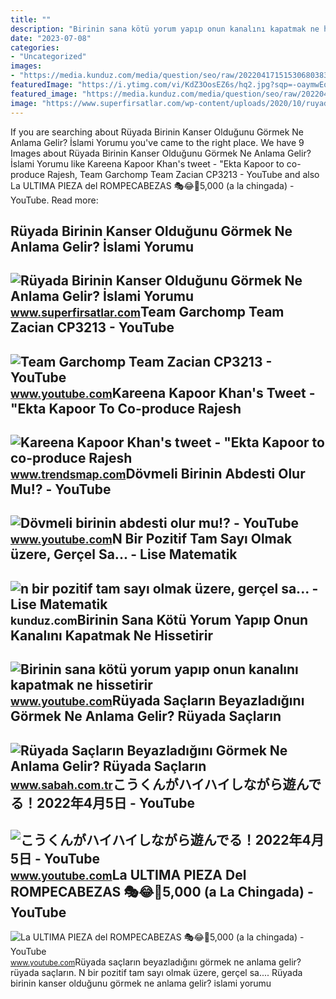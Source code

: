 ```yaml
---
title: ""
description: "Birinin sana kötü yorum yapıp onun kanalını kapatmak ne hissetirir"
date: "2023-07-08"
categories:
- "Uncategorized"
images:
- "https://media.kunduz.com/media/question/seo/raw/20220417151530680383-4496409_32CGkiYFX.jpg?h=512"
featuredImage: "https://i.ytimg.com/vi/KdZ3OosEZ6s/hq2.jpg?sqp=-oaymwEoCOADEOgC8quKqQMcGADwAQH4Ad4EgAK4CIoCDAgAEAEYZSBMKGMwDw==&amp;rs=AOn4CLCfzFvJaPoNerKMbSKycXF-fCyaDA"
featured_image: "https://media.kunduz.com/media/question/seo/raw/20220417151530680383-4496409_32CGkiYFX.jpg?h=512"
image: "https://www.superfirsatlar.com/wp-content/uploads/2020/10/ruyada-birinin-kanser-oldugunu-gormek-ne-anlama-gelir-islami-yorumu.jpg"
---
```


If you are searching about Rüyada Birinin Kanser Olduğunu Görmek Ne Anlama Gelir? İslami Yorumu you've came to the right place. We have 9 Images about Rüyada Birinin Kanser Olduğunu Görmek Ne Anlama Gelir? İslami Yorumu like Kareena Kapoor Khan's tweet - "Ekta Kapoor to co-produce Rajesh, Team Garchomp Team Zacian CP3213 - YouTube and also La ULTIMA PIEZA del ROMPECABEZAS 🎭😂🧘5,000 (a la chingada) - YouTube. Read more:

Rüyada Birinin Kanser Olduğunu Görmek Ne Anlama Gelir? İslami Yorumu
--------------------------------------------------------------------

 ![Rüyada Birinin Kanser Olduğunu Görmek Ne Anlama Gelir? İslami Yorumu](https://www.superfirsatlar.com/wp-content/uploads/2020/10/ruyada-birinin-kanser-oldugunu-gormek-ne-anlama-gelir-islami-yorumu.jpg) <small>www.superfirsatlar.com</small>Team Garchomp Team Zacian CP3213 - YouTube
------------------------------------------

 ![Team Garchomp Team Zacian CP3213 - YouTube](https://i.ytimg.com/vi/HYLCwcE-Dgc/maxres2.jpg?sqp=-oaymwEoCIAKENAF8quKqQMcGADwAQH4AYwCgALgA4oCDAgAEAEYRSBHKGUwDw==&rs=AOn4CLC_ulBvmvqa2cf2uT56Qfk3FCYaDA) <small>www.youtube.com</small>Kareena Kapoor Khan's Tweet - "Ekta Kapoor To Co-produce Rajesh
---------------------------------------------------------------

 ![Kareena Kapoor Khan's tweet - "Ekta Kapoor to co-produce Rajesh](https://pbs.twimg.com/media/Fcyada8X0AANSFu.jpg) <small>www.trendsmap.com</small>Dövmeli Birinin Abdesti Olur Mu⁉️ - YouTube
-------------------------------------------

 ![Dövmeli birinin abdesti olur mu⁉️ - YouTube](https://i.ytimg.com/vi/fo4TvBhnyPs/maxresdefault.jpg?sqp=-oaymwEoCIAKENAF8quKqQMcGADwAQH4Ac4FgAKACooCDAgAEAEYTCBUKGUwDw==&rs=AOn4CLCVGJ6Vkom2v9Xd0V-SA6PlsQrnJg) <small>www.youtube.com</small>N Bir Pozitif Tam Sayı Olmak üzere, Gerçel Sa... - Lise Matematik
-----------------------------------------------------------------

 ![n bir pozitif tam sayı olmak üzere, gerçel sa... - Lise Matematik](https://media.kunduz.com/media/question/seo/raw/20220417151530680383-4496409_32CGkiYFX.jpg?h=512) <small>kunduz.com</small>Birinin Sana Kötü Yorum Yapıp Onun Kanalını Kapatmak Ne Hissetirir
------------------------------------------------------------------

 ![Birinin sana kötü yorum yapıp onun kanalını kapatmak ne hissetirir](https://i.ytimg.com/vi/SA3lgP13z7k/maxresdefault.jpg) <small>www.youtube.com</small>Rüyada Saçların Beyazladığını Görmek Ne Anlama Gelir? Rüyada Saçların
---------------------------------------------------------------------

 ![Rüyada Saçların Beyazladığını Görmek Ne Anlama Gelir? Rüyada Saçların](https://iasbh.tmgrup.com.tr/5f6ba1/650/344/0/0/724/380?u=https://isbh.tmgrup.com.tr/sbh/2022/06/21/ruyada-saclarin-beyazladigini-gormek-ne-anlama-gelir-ruyada-saclarin-beyazladigini-gormenin-anlami-1655810018696.jpg) <small>www.sabah.com.tr</small>こうくんがハイハイしながら遊んでる！2022年4月5日 - YouTube
-------------------------------------

 ![こうくんがハイハイしながら遊んでる！2022年4月5日 - YouTube](https://i.ytimg.com/vi/H2fAEMesIjo/maxresdefault.jpg?sqp=-oaymwEmCIAKENAF8quKqQMa8AEB-AH-CYAC0AWKAgwIABABGGUgXyhTMA8=&rs=AOn4CLCJYSghky0o-ilndxvg6fCYAda1ug) <small>www.youtube.com</small>La ULTIMA PIEZA Del ROMPECABEZAS 🎭😂🧘5,000 (a La Chingada) - YouTube
-------------------------------------------------------------------

 ![La ULTIMA PIEZA del ROMPECABEZAS 🎭😂🧘5,000 (a la chingada) - YouTube](https://i.ytimg.com/vi/KdZ3OosEZ6s/hq2.jpg?sqp=-oaymwEoCOADEOgC8quKqQMcGADwAQH4Ad4EgAK4CIoCDAgAEAEYZSBMKGMwDw==&rs=AOn4CLCfzFvJaPoNerKMbSKycXF-fCyaDA) <small>www.youtube.com</small>Rüyada saçların beyazladığını görmek ne anlama gelir? rüyada saçların. N bir pozitif tam sayı olmak üzere, gerçel sa.... Rüyada birinin kanser olduğunu görmek ne anlama gelir? i̇slami yorumu
